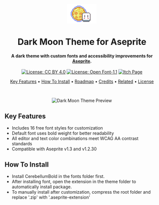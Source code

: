 <div align="center">

![Dark Moon Aseprite Icon](https://github.com/emhuo/dark-moon-theme/blob/main/img/moon-aseprite-icon-2x.png?raw=true)

<h1><b>Dark Moon Theme for Aseprite</b></h1>
<h4>A dark theme with custom fonts and accessibility improvements for <a href="https://www.aseprite.org/" target="_blank">Aseprite</a>.</h4>

<p>

[![License: CC BY 4.0](https://img.shields.io/badge/license-CC_BY_4.0-lightgrey#:~:text=license-,License,-OFL)](http://creativecommons.org/licenses/by/4.0/) [![License: Open Font-1.1](https://img.shields.io/badge/license-OFL_1.1-9cf#:~:text=License-,License,-OFL)](https://opensource.org/licenses/OFL-1.1) [![Itch Page](https://img.shields.io/badge/itch.io-published-FA5C5C?logo=itchdotio&logoColor=fff&style=flat)](https://emhuo.itch.io/dark-moon-aseprite-theme)


<p>
  <a href="#key-features">Key Features</a> •
  <a href="#how-to-install">How To Install</a> •
  <a href="#roadmap">Roadmap</a> •
  <a href="#credits">Credits</a> •
  <a href="#related">Related</a> •
  <a href="#license">License</a>
</p>

<br>

![Dark Moon Theme Preview](https://github.com/emhuo/dark-moon-theme/blob/main/img/theme-demo.gif?raw=true)

</center>
</div>

## Key Features

* Includes 16 free font styles for customization
* Default font uses bold weight for better readability
* All editor and text color combinations meet WCAG AA contrast standards
* Compatible with Aseprite v1.3 and v1.2.30

## How To Install

* Install CerebellumBold in the fonts folder first.
* After installing font, open the extension in the theme folder to automatically install package.
* To manually install after customization, compress the root folder and replace '.zip' with '.aseprite-extension'
